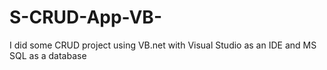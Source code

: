 # S-CRUD-App-VB-

I did some CRUD project using VB.net with Visual Studio as an IDE and MS SQL as a database
